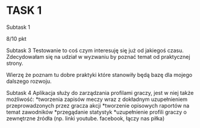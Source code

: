 **TASK 1**
===============
Subtask 1

8/10 pkt

Subtask 3
Testowanie to coś czym interesuję się już od jakiegoś czasu. Zdecydowałam się na udział w wyzwaniu by poznać temat od praktycznej strony. 

Wierzę że poznam tu dobre praktyki które stanowiły będą bazę dla mojego dalszego rozwoju.

Subtask 4
Aplikacja służy do zarządzania profilami graczy, jest w niej także możliwość:
*tworzenia zapisów meczy wraz z dokładnym uzupełnieniem przeprowadzonych przez gracza akcji
*tworzenie opisowych raportów na temat zawodników
*przegądanie statystyk
*uzupełnienie profili graczy o zewnętrzne źródła (np. linki youtube. facebook, łączy nas piłka)

